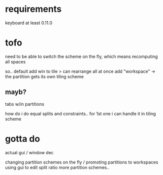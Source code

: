 # requirements
keyboard at least 0.11.0

# tofo

need to be able to switch the scheme on the fly, which means recomputing all spaces

so.. default add win to tile > can rearrange all at once
add "workspace" -> the partition gets its own tiling scheme

## mayb?
tabs w/in partitions

how do i do equal splits and constraints.. 
for 1st one i can handle it in tiling scheme

# gotta do
actual gui / window dec

changing partition schemes on the fly / promoting partitions to workspaces
using gui to edit split ratio
more partition schemes..